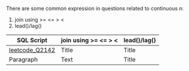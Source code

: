 There are some common expression in questions related to continuous n:
1. join using >= <= > <
2. lead()/lag()


| SQL Script  | join using >= <= > < | lead()/lag() |
| ----------- | ----------- |  ----------- |
| [leetcode_Q2142](https://github.com/irenejiazhou/sql_manual/blob/main/continuous_n/leetcode_Q2142_M.sql)     | Title       |  Title       |
| Paragraph   | Text        |  Title       |
